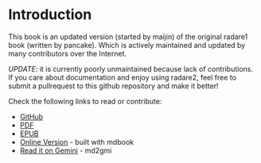 # Introduction

This book is an updated version (started by maijin) of the original radare1 book (written by pancake). Which is actively maintained and updated by many contributors over the Internet.

*UPDATE*: it is currently poorly unmaintained because lack of contributions. If you care about documentation and enjoy using radare2, feel free to submit a pullrequest to this github repository and make it better!

Check the following links to read or contribute:

* [GitHub](https://github.com/radareorg/radare2-book)
* [PDF](https://github.com/radareorg/radare2-book/releases)
* [EPUB](https://github.com/radareorg/radare2-book/releases)
* [Online Version](https://book.rada.re/) - built with mdbook
* [Read it on Gemini](gemini://radare.org/book) - md2gmi
